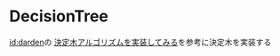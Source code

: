 # DecisionTree

[id:darden](http://darden.hatenablog.com/about)の
[決定木アルゴリズムを実装してみる](http://darden.hatenablog.com/entry/2016/12/15/222447)を参考に決定木を実装する
